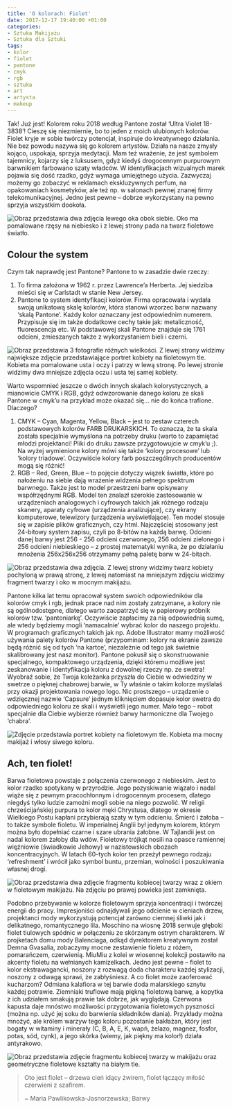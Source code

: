 ```yaml
---
title: 'O kolorach: Fiolet'
date: 2017-12-17 19:40:00 +01:00
categories:
- Sztuka Makijażu
- Sztuka dla Sztuki
tags:
- kolor
- fiolet
- pantone
- cmyk
- rgb
- sztuka
- art
- artysta
- makeup
---
```


Tak! Już jest! Kolorem roku 2018 według Pantone został ‘Ultra Violet 18-3838’!  Cieszę się niezmiernie, bo to jeden z moich ulubionych kolorów. Fiolet kryje w sobie twórczy potencjał, inspiruje do kreatywnego działania. Nie bez powodu nazywa się go kolorem artystów. Działa na nasze zmysły kojąco, uspokaja, sprzyja medytacji. Mam też wrażenie, że jest symbolem tajemnicy, kojarzy się z luksusem, gdyż kiedyś drogocennym purpurowym barwnikiem farbowano szaty władców. W identyfikacjach wizualnych marek pojawia się dość rzadko, gdyż wymaga umiejętnego użycia. Zazwyczaj możemy go zobaczyć w reklamach ekskluzywnych perfum, na opakowaniach kosmetyków, ale też np. w salonach pewnej znanej firmy telekomunikacyjnej. Jedno jest pewne – dobrze wykorzystany na pewno sprzyja wszystkim dookoła.

![Obraz przedstawia dwa zdjęcia lewego oka obok siebie. Oko ma pomalowane rzęsy na niebiesko i z lewej strony pada na twarz fioletowe światło.](https://assets0.ello.co/uploads/asset/attachment/6766577/ello-optimized-8277c488.jpg)

## Colour the system

Czym tak naprawdę jest Pantone? Pantone to w zasadzie dwie rzeczy:
1. To firma założona w 1962 r. przez Lawrence’a Herberta. Jej siedziba mieści się w Carlstadt w stanie New Jersey.
2. Pantone to system identyfikacji kolorów. Firma opracowała i wydała swoją unikatową skalę kolorów, która stanowi wzorzec barw nazwany ‘skalą Pantone’. Każdy kolor oznaczany jest odpowiednim numerem. Przypisuje się im także dodatkowe cechy takie jak: metaliczność, fluorescencja etc. W podstawowej skali Pantone znajduje się 1761 odcieni, zmieszanych także z wykorzystaniem bieli i czerni.

![Obraz przedstawia 3 fotografie różnych wielkości. Z lewej strony widzimy największe zdjęcie przedstawiające portret kobiety na fioletowym tle. Kobieta ma pomalowane usta i oczy i patrzy w lewą stronę. Po lewej stronie widzimy dwa mniejsze zdjęcia oczu i usta tej samej kobiety.](https://assets2.ello.co/uploads/asset/attachment/6766578/ello-optimized-f653b42a.jpg)

Warto wspomnieć jeszcze o dwóch innych skalach kolorystycznych, a mianowicie CMYK i RGB, gdyż odwzorowanie danego koloru ze skali Pantone w cmyk’u na przykład może okazać się… nie do końca trafione. Dlaczego?
1. CMYK – Cyan, Magenta, Yellow, Black – jest to zestaw czterech podstawowych kolorów FARB DRUKARSKICH. To oznacza, że ta skala została specjalnie wymyślona na potrzeby druku (warto to zapamiętać młodzi projektanci! Pliki do druku zawsze przygotowujcie w cmyk’u ;). Na wyżej wymienione kolory mówi się także ‘kolory procesowe’ lub ‘kolory triadowe’. Oczywiście kolory farb poszczególnych producentów mogą się różnić!
2. RGB – Red, Green, Blue – to pojęcie dotyczy wiązek światła, które po nałożeniu na siebie dają wrażenie widzenia pełnego spektrum barwnego. Także jest to model przestrzeni barw opisywany współrzędnymi RGB. Model ten znalazł szerokie zastosowanie w urządzeniach analogowych i cyfrowych takich jak różnego rodzaju skanery, aparaty cyfrowe (urządzenia analizujące), czy ekrany komputerowe, telewizory (urządzenia wyświetlające). Ten model stosuje się w zapisie plików graficznych, czy html. Najczęściej stosowany jest 24-bitowy system zapisu, czyli po 8-bitów na każdą barwę. Odcieni danej barwy jest 256 - 256 odcieni czerwonego, 256 odcieni zielonego i 256 odcieni niebieskiego – z prostej matematyki wynika, że po działaniu mnożenia 256x256x256 otrzymamy pełną paletę barw w 24-bitach.

![Obraz przedstawia dwa zdjęcia. Z lewej strony widzimy twarz kobiety pochyloną w prawą stronę, z lewej natomiast na mniejszym zdjęciu widzimy fragment twarzy i oko w mocnym makijażu.](https://assets1.ello.co/uploads/asset/attachment/6766579/ello-optimized-2c58aa88.jpg)

Pantone kilka lat temu opracował system swoich odpowiedników dla kolorów cmyk i rgb, jednak prace nad nim zostały zatrzymane, a kolory nie są ogólnodostępne, dlatego warto zaopatrzyć się w papierowy próbnik kolorów tzw. ‘pantoniarkę’. Oczywiście zapłacimy za nią odpowiednią sumę, ale wtedy będziemy mogli ‘namacalnie’ wybrać kolor do naszego projektu. W programach graficznych takich jak np. Adobe Illustrator mamy możliwość używania palety kolorów Pantone (przypominam: kolory na ekranie zawsze będą różnić się od tych ‘na kartce’, niezależnie od tego jak świetnie skalibrowany jest nasz monitor). Pantone pokusił się o skonstruowanie specjalnego, kompaktowego urządzenia, dzięki któremu możliwe jest zeskanowanie i identyfikacja koloru z dowolnej rzeczy np. ze swetra! Wyobraź sobie, że Twoja koleżanka przyszła do Ciebie w odwiedziny w swetrze o pięknej chabrowej barwie, w Ty właśnie o takim kolorze myślałaś przy okazji projektowania nowego logo. Nic prostszego – urządzenie o wdzięcznej nazwie ‘Capsure’ jednym kliknięciem dopasuje kolor swetra do odpowiedniego koloru ze skali i wyświetli jego numer. Mało tego – robot specjalnie dla Ciebie wybierze również barwy harmoniczne dla Twojego ‘chabra’.

![Zdjęcie przedstawia portret kobiety na fioletowym tle. Kobieta ma mocny makijaż i włosy siwego koloru.](https://assets2.ello.co/uploads/asset/attachment/6766582/ello-optimized-87ef3fd0.jpg)

## Ach, ten fiolet!

Barwa fioletowa powstaje z połączenia czerwonego z niebieskim. Jest to kolor rzadko spotykany w przyrodzie. Jego pozyskiwanie wiązało i nadal wiąże się z pewnym pracochłonnym i drogocennym procesem, dlatego niegdyś tylko ludzie zamożni mogli sobie na niego pozwolić. 
W religii chrześcijańskiej purpura to kolor męki Chrystusa, dlatego w okresie Wielkiego Postu kapłani przybierają szaty w tym odcieniu. Śmierć i żałoba – to także symbole fioletu. W imperialnej Anglii był jedynym kolorem, którym można było dopełniać czarne i szare ubrania żałobne. W Tajlandii jest on nadal kolorem żałoby dla wdów. Fioletowy trójkąt nosili na opasce ramiennej więźniowie (świadkowie Jehowy) w nazistowskich obozach koncentracyjnych.
W latach 60-tych kolor ten przeżył pewnego rodzaju ‘refreshment’ i wrócił jako symbol buntu, przemian, wolności i poszukiwania własnej drogi.

![Obraz przedstawia dwa zdjęcie fragmentu kobiecej twarzy wraz z okiem w fioletowym makijażu. Na zdjęciu po prawej powieka jest zamknięta.](https://assets2.ello.co/uploads/asset/attachment/6766583/ello-optimized-28fb65f7.jpg)

Podobno przebywanie w kolorze fioletowym sprzyja koncentracji i twórczej energii do pracy. Impresjoniści odnajdywali jego odcienie w cieniach drzew, projektanci mody wykorzystują potencjał zarówno ciemnej śliwki jak i delikatnego, romantycznego lila.
Moschino na wiosnę 2018 serwuje głęboki fiolet tiulowych spódnic w połączeniu ze skórzanym ostrym charakterem. W projketach domu mody Balenciaga, odkąd dyrektorem kreatywnym został Demna Gvasalia, zobaczymy mocne zestawienie fioletu z różem, pomarańczem, czerwienią. MiuMiu z kolei w wiosennej kolekcji postawiło na akcenty fioletu na wełnianych kamizelkach. Jedno jest pewne – fiolet to kolor ekstrawagancki, noszony z rozwagą doda charakteru każdej stylizacji, noszony z odwagą sprawi, że zabłyśniesz. A co fiolet może zaoferować kucharzom? Odmiana kalafiora w tej barwie doda malarskiego sznytu każdej potrawie. Ziemniaki truflowe mają  piękną fioletową barwę, a kopytka z ich udziałem smakują prawie tak dobrze, jak wyglądają. Czerwona kapusta daje mnóstwo możliwości przygotowania fioletowych pyszności (można np. użyć jej soku do barwienia składników dania). Przykłady można mnożyć, ale królem warzyw tego koloru pozostanie bakłażan, który jest bogaty w witaminy i minerały (C, B, A, E, K, wapń, żelazo, magnez, fosfor, potas, sód, cynk), a jego skórka (wiemy, jak piękny ma kolor!) działa antyrakowo. 

![Obraz przedstawia zdjęcie fragmentu kobiecej twarzy w makijażu oraz geometryczne fioletowe kształty na białym tle.](https://assets0.ello.co/uploads/asset/attachment/6766585/ello-optimized-d7e2233f.jpg)

> Oto jest fiolet – drzewa cień idący żwirem,
> fiolet łączący miłość czerwieni z szafirem.
>
> ~ Maria Pawlikowska-Jasnorzewska; Barwy

